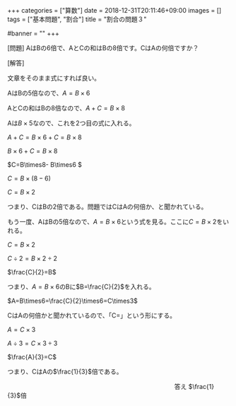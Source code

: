 +++
categories = ["算数"]
date = 2018-12-31T20:11:46+09:00
images = []
tags = ["基本問題", "割合"]
title = "割合の問題３"

#banner = ""
+++

[問題] AはBの6倍で、AとCの和はBの8倍です。CはAの何倍ですか？

[解答]

<!--more-->

文章をそのまま式にすれば良い。

AはBの5倍なので、$A=B\times6$

AとCの和はBの8倍なので、$A+C = B\times8$

Aは$B\times5$なので、これを2つ目の式に入れる。

$A+C = B\times6+C= B\times8$

$B\times6+C= B\times8$

$C=B\times8- B\times6 $

$C=B\times(8-6)$

$C=B\times2$

つまり、CはBの2倍である。問題ではCはAの何倍か、と聞かれている。

もう一度、AはBの5倍なので、$A=B\times6$という式を見る。ここに$C=B\times2$をいれる。

$C=B\times2$

$C\div2=B\times2\div2$

$\frac{C}{2}=B$

つまり、$A=B\times6$のBに$B=\frac{C}{2}$を入れる。

$A=B\times6=\frac{C}{2}\times6=C\times3$

CはAの何倍かと聞かれているので、「C=」という形にする。

$A=C\times3$

$A\div3=C\times3\div3$

$\frac{A}{3}=C$

つまり、CはAの$\frac{1}{3}$倍である。

　　　　　　　　　　　　　　　　　　　　　　　　　　　答え $\frac{1}{3}$倍